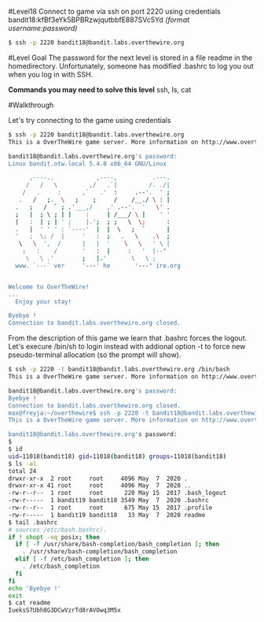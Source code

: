#Level18
Connect to game via ssh on port 2220 using credentials bandit18:kfBf3eYk5BPBRzwjqutbbfE887SVc5Yd
_(format username:password)_
```sh
$ ssh -p 2220 bandit18@bandit.labs.overthewire.org
```
#Level Goal
The password for the next level is stored in a file readme in the homedirectory. Unfortunately, someone has modified .bashrc to log you out when you log in with SSH.

**Commands you may need to solve this level**
ssh, ls, cat

#Walkthrough

Let's try connecting to the game using credentials
```sh
$ ssh -p 2220 bandit18@bandit.labs.overthewire.org
This is a OverTheWire game server. More information on http://www.overthewire.org/wargames

bandit18@bandit.labs.overthewire.org's password: 
Linux bandit.otw.local 5.4.8 x86_64 GNU/Linux

      ,----..            ,----,          .---.
     /   /   \         ,/   .`|         /. ./|
    /   .     :      ,`   .'  :     .--'.  ' ;
   .   /   ;.  \   ;    ;     /    /__./ \ : |
  .   ;   /  ` ; .'___,/    ,' .--'.  '   \' .
  ;   |  ; \ ; | |    :     | /___/ \ |    ' '
  |   :  | ; | ' ;    |.';  ; ;   \  \;      :
  .   |  ' ' ' : `----'  |  |  \   ;  `      |
  '   ;  \; /  |     '   :  ;   .   \    .\  ;
   \   \  ',  /      |   |  '    \   \   ' \ |
    ;   :    /       '   :  |     :   '  |--"
     \   \ .'        ;   |.'       \   \ ;
  www. `---` ver     '---' he       '---" ire.org


Welcome to OverTheWire!
...
  Enjoy your stay!

Byebye !
Connection to bandit.labs.overthewire.org closed.
```

From the description of this game we learn that .bashrc forces the logout. Let's execure /bin/sh to login instead with addional option -t to force new pseudo-terminal allocation (so the prompt will show). 

```sh
$ ssh -p 2220 -t bandit18@bandit.labs.overthewire.org /bin/bash
This is a OverTheWire game server. More information on http://www.overthewire.org/wargames

bandit18@bandit.labs.overthewire.org's password: 
Byebye !
Connection to bandit.labs.overthewire.org closed.
max@freyja:~/overthewire$ ssh -p 2220 -t bandit18@bandit.labs.overthewire.org /bin/sh
This is a OverTheWire game server. More information on http://www.overthewire.org/wargames

bandit18@bandit.labs.overthewire.org's password: 
$ 
$ id  
uid=11018(bandit18) gid=11018(bandit18) groups=11018(bandit18)
$ ls -al
total 24
drwxr-xr-x  2 root     root     4096 May  7  2020 .
drwxr-xr-x 41 root     root     4096 May  7  2020 ..
-rw-r--r--  1 root     root      220 May 15  2017 .bash_logout
-rw-r-----  1 bandit19 bandit18 3549 May  7  2020 .bashrc
-rw-r--r--  1 root     root      675 May 15  2017 .profile
-rw-r-----  1 bandit19 bandit18   33 May  7  2020 readme
$ tail .bashrc	
# sources /etc/bash.bashrc).
if ! shopt -oq posix; then
  if [ -f /usr/share/bash-completion/bash_completion ]; then
    . /usr/share/bash-completion/bash_completion
  elif [ -f /etc/bash_completion ]; then
    . /etc/bash_completion
  fi
fi
echo 'Byebye !'
exit 
$ cat readme	
IueksS7Ubh8G3DCwVzrTd8rAVOwq3M5x
```
